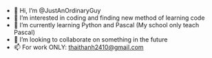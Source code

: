 - 👋 Hi, I’m @JustAnOrdinaryGuy
- 👀 I’m interested in coding and finding new method of learning code
- 🌱 I’m currently learning Python and Pascal (My school only teach Pascal)
- 💞️ I’m looking to collaborate on something in the future
- 📫 For work ONLY: thaithanh2410@gmail.com
